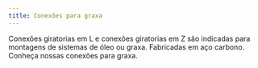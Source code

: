 ```yaml
---
title: Conexões para graxa
---
```


Conexões giratorias em L e conexões giratorias em Z são indicadas para montagens de sistemas de óleo ou graxa. Fabricadas em aço carbono. Conheça nossas conexões para graxa.

